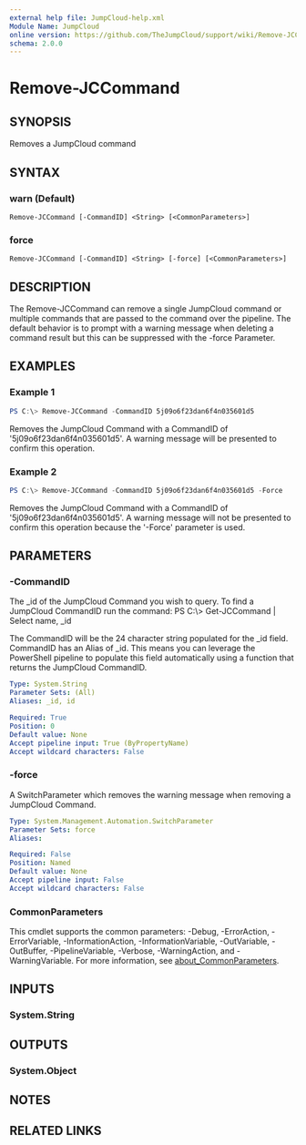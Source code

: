 ```yaml
---
external help file: JumpCloud-help.xml
Module Name: JumpCloud
online version: https://github.com/TheJumpCloud/support/wiki/Remove-JCCommand
schema: 2.0.0
---
```


# Remove-JCCommand

## SYNOPSIS
Removes a JumpCloud command

## SYNTAX

### warn (Default)
```
Remove-JCCommand [-CommandID] <String> [<CommonParameters>]
```

### force
```
Remove-JCCommand [-CommandID] <String> [-force] [<CommonParameters>]
```

## DESCRIPTION
The Remove-JCCommand can remove a single JumpCloud command or multiple commands that are passed to the command over the pipeline. The default behavior is to prompt with a warning message when deleting a command result but this can be suppressed with the -force Parameter.

## EXAMPLES

### Example 1
```powershell
PS C:\> Remove-JCCommand -CommandID 5j09o6f23dan6f4n035601d5
```

Removes the JumpCloud Command with a CommandID of '5j09o6f23dan6f4n035601d5'. A warning message will be presented to confirm this operation.

### Example 2
```powershell
PS C:\> Remove-JCCommand -CommandID 5j09o6f23dan6f4n035601d5 -Force
```

Removes the JumpCloud Command with a CommandID of '5j09o6f23dan6f4n035601d5'. A warning message will not be presented to confirm this operation because the '-Force' parameter is used.

## PARAMETERS

### -CommandID
The _id of the JumpCloud Command  you wish to query.
To find a JumpCloud CommandID run the command: PS C:\\\> Get-JCCommand | Select name, _id

The CommandID will be the 24 character string populated for the _id field.
CommandID has an Alias of _id.
This means you can leverage the PowerShell pipeline to populate this field automatically using a function that returns the JumpCloud CommandID.

```yaml
Type: System.String
Parameter Sets: (All)
Aliases: _id, id

Required: True
Position: 0
Default value: None
Accept pipeline input: True (ByPropertyName)
Accept wildcard characters: False
```

### -force
A SwitchParameter which removes the warning message when removing a JumpCloud Command.

```yaml
Type: System.Management.Automation.SwitchParameter
Parameter Sets: force
Aliases:

Required: False
Position: Named
Default value: None
Accept pipeline input: False
Accept wildcard characters: False
```

### CommonParameters
This cmdlet supports the common parameters: -Debug, -ErrorAction, -ErrorVariable, -InformationAction, -InformationVariable, -OutVariable, -OutBuffer, -PipelineVariable, -Verbose, -WarningAction, and -WarningVariable. For more information, see [about_CommonParameters](http://go.microsoft.com/fwlink/?LinkID=113216).

## INPUTS

### System.String
## OUTPUTS

### System.Object
## NOTES

## RELATED LINKS
